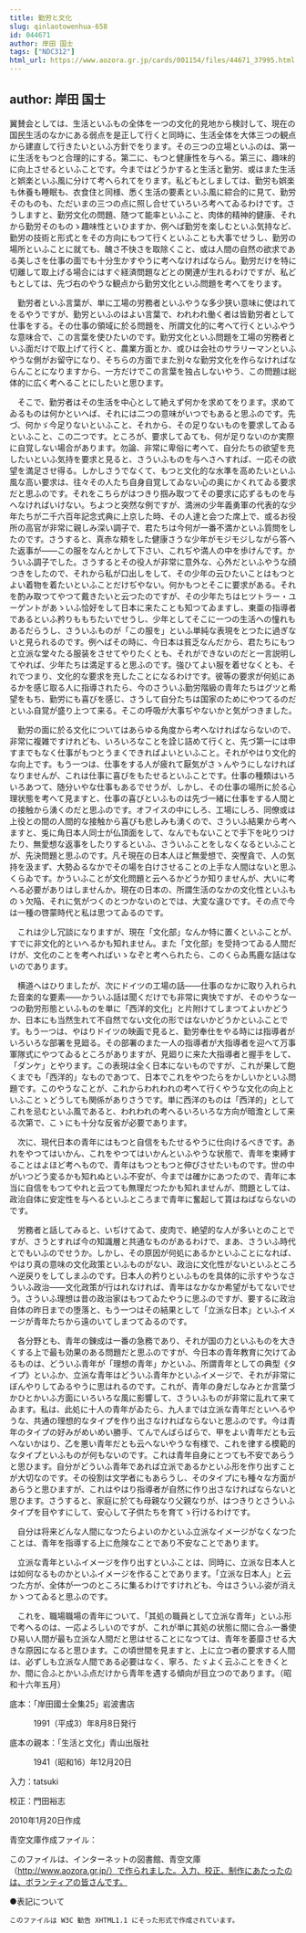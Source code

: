 ```yaml
---
title: 勤労と文化
slug: qinlaotowenhua-658
id: 044671
author: 岸田 国士
tags: ["NDC312"]
html_url: https://www.aozora.gr.jp/cards/001154/files/44671_37995.html
---
```


## author: 岸田 国士

翼賛会としては、生活といふもの全体を一つの文化的見地から検討して、現在の国民生活のなかにある弱点を是正して行くと同時に、生活全体を大体三つの観点から建直して行きたいといふ方針でをります。その三つの立場といふのは、第一に生活をもつと合理的にする。第二に、もつと健康性を与へる。第三に、趣味的に向上させるといふことです。今まではどうかすると生活と勤労、或はまた生活と娯楽といふ風に分けて考へられてをります。私どもとしましては、勤労も娯楽も休養も睡眠も、衣食住と同様、悉く生活の要素といふ風に綜合的に見て、勤労そのものも、ただいまの三つの点に照し合せていろいろ考へてゐるわけです。さうしますと、勤労文化の問題、随つて能率といふこと、肉体的精神的健康、それから勤労そのものゝ趣味性といひますか、例へば勤労を楽しむといふ気持など、勤労の技術と形式とをその方向にもつて行くといふことも大事でせうし、勤労の場所といふことに就ても、醜さ不快さを取除くこと、或は人間の自然の欲求である美しさを仕事の面でも十分生かすやうに考へなければならん。勤労だけを特に切離して取上げる場合にはすぐ経済問題などとの関連が生れるわけですが、私どもとしては、先づ右のやうな観点から勤労文化といふ問題を考へてをります。

　勤労者といふ言葉が、単に工場の労務者といふやうな多少狭い意味に使はれてをるやうですが、勤労といふのはよい言葉で、われわれ働く者は皆勤労者として仕事をする。その仕事の領域に於る問題を、所謂文化的に考へて行くといふやうな意味合で、この言葉を使ひたいのです。勤労文化といふ問題を工場の労務者といふ面だけで取上げて行くと、農業方面とか、或ひは会社のサラリーマンといふやうな側がお留守になり、そちらの方面でまた別々な勤労文化を作らなければならんことになりますから、一方だけでこの言葉を独占しないやう、この問題は総体的に広く考へることにしたいと思ひます。

　そこで、勤労者はその生活を中心として絶えず何かを求めてをります。求めてゐるものは何かといへば、それには二つの意味がいつでもあると思ふのです。先づ、何かゞ今足りないといふこと、それから、その足りないものを要求してゐるといふこと、この二つです。ところが、要求してゐても、何が足りないのか実際に自覚しない場合があります。勿論、非常に卑俗に考へて、自分たちの欲望を充したいといふ気持を要求と見ると、さういふものを与へさへすれば、一応その欲望を満足させ得る。しかしさうでなくて、もつと文化的な水準を高めたいといふ風な高い要求は、往々その人たち自身自覚してゐない心の奥にかくれてゐる要求だと思ふのです。それをこちらがはつきり掴み取つてその要求に応ずるものを与へなければいけない。ちよつと突然な例ですが、満洲の少年義勇軍の代表的な少年たちが二千六百年記念式典に上京した時、その人達と会つた席上で、或るお役所の高官が非常に親しみ深い調子で、君たちは今何が一番不満かといふ質問をしたのです。さうすると、真赤な頬をした健康さうな少年がモジモジしながら答へた返事が――この服をなんとかして下さい、これぢや満人の中を歩けんです。かういふ調子でした。さうするとその役人が非常に意外な、心外だといふやうな顔つきをしたので、それから私が口出しをして、その少年の云ひたいことはもつとよい着物を着たいといふことだけぢやない。何かもつとそこに要求がある。それを酌み取つてやつて戴きたいと云つたのですが、その少年たちはヒツトラー・ユーゲントがあゝいふ恰好をして日本に来たことも知つてゐますし、東亜の指導者であるといふ矜りももちたいでせうし、少年としてそこに一つの生活への憧れもあるだらうし、さういふものが「この服を」といふ単純な表現をとつたに過ぎないと見られるのです。例へばその時に、今日本は貧乏なんだから、君たちにもつと立派な堂々たる服装をさせてやりたくとも、それができないのだと一言説明してやれば、少年たちは満足すると思ふのです。強ひてよい服を着せなくとも、それでつまり、文化的な要求を充したことになるわけです。彼等の要求が何処にあるかを感じ取る人に指導されたら、今のさういふ勤労階級の青年たちはグツと希望をもち、勤労にも喜びを感じ、さうして自分たちは国家のためにやつてるのだといふ自覚が盛り上つて来る。そこの呼吸が大事ぢやないかと気がつきました。

　勤労の面に於る文化についてはあらゆる角度から考へなければならないので、非常に複雑ですけれども、いろいろなことを詮じ詰めて行くと、先づ第一には申すまでもなく仕事がもつとうまくできればよいといふこと。それがやはり文化的な向上です。もう一つは、仕事をする人が疲れて厭気がさゝんやうにしなければなりませんが、これは仕事に喜びをもたせるといふことです。仕事の種類はいろいろあつて、随分いやな仕事もあるでせうが、しかし、その仕事の場所に於る心理状態を考へて見ますと、仕事の喜びといふものは先づ一緒に仕事をする人間との接触から湧くのだと思ふのです。オフイスの中にしろ、工場にしろ、同僚或は上役との間の人間的な接触から喜びも悲しみも湧くので、さういふ結果から考へますと、兎に角日本人同士が仏頂面をして、なんでもないことで手下を叱りつけたり、無愛想な返事をしたりするといふ、さういふことをしなくなるといふことが、先決問題と思ふのです。凡そ現在の日本人ほど無愛想で、突慳貪で、人の気持を汲まず、大勢ゐるなかでその場を白けさせることの上手な人間はないと思ふくらゐです。かういふことが文化問題と云へるかどうか知りませんが、大いに考へる必要がありはしませんか。現在の日本の、所謂生活のなかの文化性といふものゝ欠陥、それに気がつくのとつかないのとでは、大変な違ひです。その点で今は一種の啓蒙時代と私は思つてゐるのです。

　これは少し冗談になりますが、現在「文化部」なんか特に置くといふことが、すでに非文化的といへるかも知れません。また「文化部」を受持つてゐる人間だけが、文化のことを考へればいゝなぞと考へられたら、このくらゐ馬鹿な話はないのであります。

　横道へはひりましたが、次にドイツの工場の話――仕事のなかに取り入れられた音楽的な要素――かういふ話は聞くだけでも非常に爽快ですが、そのやうな一つの勤労形態といふものを単に「西洋的文化」と片附けてしまつてよいかどうか、日本にも当然生れて不自然でない文化の形ではないかどうかといふことです。もう一つは、やはりドイツの映画で見ると、勤労奉仕をやる時には指導者がいろいろな部署を見廻る。その部署のまた一人の指導者が大指導者を迎へて万事軍隊式にやつてゐるところがありますが、見廻りに来た大指導者と握手をして、「ダンケ」とやります。この表現は全く日本にないものですが、これが果して飽くまでも「西洋的」なものであつて、日本でこれをやつたらをかしいかといふ問題です。このやうなことが、これからわれわれの考へて行くやうな文化の向上といふことゝどうしても関係がありさうです。単に西洋のものは「西洋的」としてこれを忌むといふ風であると、われわれの考へるいろいろな方向が暗澹として来る次第で、こゝにも十分な反省が必要であります。

　次に、現代日本の青年にはもつと自信をもたせるやうに仕向けるべきです。あれをやつてはいかん、これをやつてはいかんといふやうな状態で、青年を束縛することはよほど考へもので、青年はもつともつと伸びさせたいものです。世の中がいつどう変るかも知れぬといふ不安が、今までは確かにあつたので、青年に本当に自信をもつてやれと云つても無理だつたかも知れませんが、問題としては、政治自体に安定性を与へるといふところまで青年に奮起して貰はねばならないのです。

　労務者と話してみると、いぢけてゐて、皮肉で、絶望的な人が多いとのことですが、さうとすれば今の知識層と共通なものがあるわけで、まあ、さういふ時代とでもいふのでせうか。しかし、その原因が何処にあるかといふことになれば、やはり真の意味の文化政策といふものがない、政治に文化性がないといふところへ逆戻りをしてしまふのです。日本人の矜りといふものを具体的に示すやうなさういふ政治――文化政策が行はれなければ、青年はなかなか希望がもてないでせう。さういふ理想は昔の政治家はもつてゐたやうに思ふのですが、要するに政治自体の昨日までの堕落と、もう一つはその結果として「立派な日本」といふイメージが青年たちから遠のいてしまつてゐるのです。

　各分野とも、青年の錬成は一番の急務であり、それが国の力といふものを大きくする上で最も効果のある問題だと思ふのですが、今日本の青年教育に欠けてゐるものは、どういふ青年が「理想の青年」かといふ、所謂青年としての典型《タイプ》といふか、立派な青年はどういふ青年かといふイメージで、それが非常にぼんやりしてゐるやうに思はれるのです。これが、青年の身だしなみとか言葉づかひとかいふ方面にいろいろな風に影響して、さういふものが非常に乱れて来てゐます。私は、此処に十人の青年がゐたら、九人までは立派な青年だといへるやうな、共通の理想的なタイプを作り出さなければならないと思ふのです。今は青年のタイプの好みがめいめい勝手、てんでんばらばらで、甲をよい青年だとも云へないかはり、乙を悪い青年だとも云へないやうな有様で、これを律する模範的なタイプといふものが何もないのです。これは青年自身にとつても不安であらうと思ひます。自分がどういふ青年であれば立派であるかといふ形を作り出すことが大切なのです。その役割は文学者にもあらうし、そのタイプにも種々な方面があらうと思ひますが、これはやはり指導者が自然に作り出さなければならないと思ひます。さうすると、家庭に於ても母親なり父親なりが、はつきりとさういふタイプを目やすにして、安心して子供たちを育てゝ行けるわけです。

　自分は将来どんな人間になつたらよいのかといふ立派なイメージがなくなつたことは、青年を指導する上に危険なことであり不安なことであります。

　立派な青年といふイメージを作り出すといふことは、同時に、立派な日本人とは如何なるものかといふイメージを作ることであります。「立派な日本人」と云つた方が、全体が一つのところに集るわけですけれども、今はさういふ姿が消えかゝつてゐると思ふのです。

　これを、職場職場の青年について、「其処の職員として立派な青年」といふ形で考へるのは、一応よろしいのですが、これが単に其処の状態に間に合ふ一番使ひ易い人間が最も立派な人間だと思はせることになつては、青年を萎靡させる大きな原因になると思ひます。この頃世間を見ますと、上に立つ者の要求する人間は、必ずしも立派な人間である必要はなく、寧ろ、たゞよく云ふことをきくとか、間に合ふとかいふ点だけから青年を遇する傾向が目立つのであります。（昭和十六年五月）













底本：「岸田國士全集25」岩波書店


　　　1991（平成3）年8月8日発行

底本の親本：「生活と文化」青山出版社

　　　1941（昭和16）年12月20日

入力：tatsuki

校正：門田裕志

2010年1月20日作成

青空文庫作成ファイル：

このファイルは、インターネットの図書館、青空文庫（http://www.aozora.gr.jp/）で作られました。入力、校正、制作にあたったのは、ボランティアの皆さんです。











●表記について


	このファイルは W3C 勧告 XHTML1.1 にそった形式で作成されています。